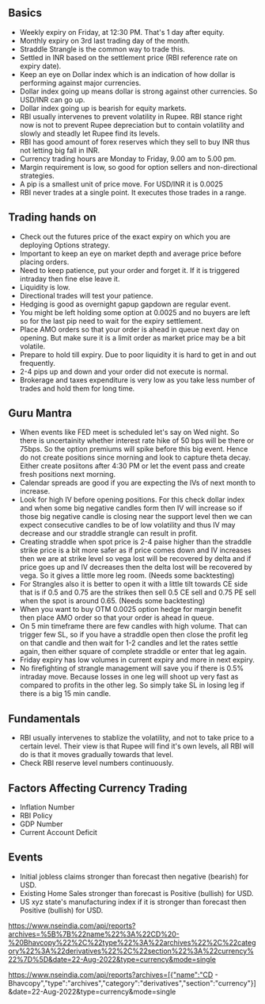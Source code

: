 ## Basics

- Weekly expiry on Friday, at 12:30 PM. That's 1 day after equity.
- Monthly expiry on 3rd last trading day of the month.
- Straddle Strangle is the common way to trade this.
- Settled in INR based on the settlement price (RBI reference rate on expiry date).
- Keep an eye on Dollar index which is an indication of how dollar is performing against major currencies.
- Dollar index going up means dollar is strong against other currencies. So USD/INR can go up.
- Dollar index going up is bearish for equity markets.
- RBI usually intervenes to prevent volatility in Rupee. RBI stance right now is not to prevent Rupee depreciation but to contain volatility and slowly and steadly let Rupee find its levels.
- RBI has good amount of forex reserves which they sell to buy INR thus not letting big fall in INR.
- Currency trading hours are Monday to Friday, 9.00 am to 5.00 pm.
- Margin requirement is low, so good for option sellers and non-directional strategies.
- A pip is a smallest unit of price move. For USD/INR it is 0.0025
- RBI never trades at a single point. It executes those trades in a range.

## Trading hands on

- Check out the futures price of the exact expiry on which you are deploying Options strategy.
- Important to keep an eye on market depth and average price before placing orders.
- Need to keep patience, put your order and forget it. If it is triggered intraday then fine else leave it.
- Liquidity is low.
- Directional trades will test your patience.
- Hedging is good as overnight gapup gapdown are regular event.
- You might be left holding some option at 0.0025 and no buyers are left so for the last pip need to wait for the expiry settlement.
- Place AMO orders so that your order is ahead in queue next day on opening. But make sure it is a limit order as market price may be a bit volatile.
- Prepare to hold till expiry. Due to poor liquidity it is hard to get in and out frequently.
- 2-4 pips up and down and your order did not execute is normal.
- Brokerage and taxes expenditure is very low as you take less number of trades and hold them for long time.

## Guru Mantra

- When events like FED meet is scheduled let's say on Wed night. So there is uncertainity whether interest rate hike of 50 bps will be there or 75bps. So the option premiums will spike before this big event. Hence do not create positions since morning and look to capture theta decay. Either create posiitons after 4:30 PM or let the event pass and create fresh positions next morning.
- Calendar spreads are good if you are expecting the IVs of next month to increase.
- Look for high IV before opening positions. For this check dollar index and when some big negative candles form then IV will increase so if those big negative candle is closing near the support level then we can expect consecutive candles to be of low volatility and thus IV may decrease and our straddle strangle can result in profit.
- Creating straddle when spot price is 2-4 paise higher than the straddle strike price is a bit more safer as if price comes down and IV increases then we are at strike level so vega lost will be recovered by delta and if price goes up and IV decreases then the delta lost will be recovered by vega. So it gives a little more leg room. (Needs some backtesting)
- For Strangles also it is better to open it with a little tilt towards CE side that is if 0.5 and 0.75 are the strikes then sell 0.5 CE sell and 0.75 PE sell when the spot is around 0.65. (Needs some backtesting)
- When you want to buy OTM 0.0025 option hedge for margin benefit then place AMO order so that your order is ahead in queue.
- On 5 min timeframe there are few candles with high volume. That can trigger few SL, so if you have a straddle open then close the profit leg on that candle and then wait for 1-2 candles and let the rates settle again, then either square of complete straddle or enter that leg again.
- Friday expiry has low volumes in current expiry and more in next expiry.
- No firefighting of strangle management will save you if there is 0.5% intraday move. Because losses in one leg will shoot up very fast as compared to profits in the other leg. So simply take SL in losing leg if there is a big 15 min candle.

## Fundamentals

- RBI usually intervenes to stablize the volatility, and not to take price to a certain level. Their view is that Rupee will find it's own levels, all RBI will do is that it moves gradually towards that level.
- Check RBI reserve level numbers continuously.

## Factors Affecting Currency Trading

- Inflation Number
- RBI Policy
- GDP Number
- Current Account Deficit

## Events

- Initial jobless claims stronger than forecast then negative (bearish) for USD.
- Existing Home Sales stronger than forecast is Positive (bullish) for USD.
- US xyz state's manufacturing index if it is stronger than forecast then Positive (bullish) for USD.

https://www.nseindia.com/api/reports?archives=%5B%7B%22name%22%3A%22CD%20-%20Bhavcopy%22%2C%22type%22%3A%22archives%22%2C%22category%22%3A%22derivatives%22%2C%22section%22%3A%22currency%22%7D%5D&date=22-Aug-2022&type=currency&mode=single

https://www.nseindia.com/api/reports?archives=[{"name":"CD - Bhavcopy","type":"archives","category":"derivatives","section":"currency"}]&date=22-Aug-2022&type=currency&mode=single
